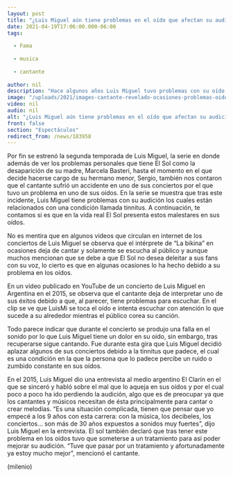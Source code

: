```yaml
---
layout: post
title: "¿Luis Miguel aún tiene problemas en el oído que afectan su audición?"
date: 2021-04-19T17:06:00.000-06:00
tags:
  
  - Fama
  
  - musica
  
  - cantante
  
author: nil
description: "Hace algunos años Luis Miguel tuvo problemas con su oído, pero ¿aún sigue con estos malestares? Te lo contamos. "
image: "/uploads/2021/images-cantante-revelado-ocasiones-problemas-oidos.jpg"
video: nil
audio: nil
alt: "¿Luis Miguel aún tiene problemas en el oído que afectan su audición?"
front: false
section: "Espectáculos"
redirect_from: /news/183958
---
```


Por fin se estrenó la segunda temporada de Luis Miguel, la serie en donde además de ver los problemas personales que tiene El Sol como la desaparición de su madre, Marcela Basteri, hasta el momento en el que decide hacerse cargo de su hermano menor, Sergio, también nos contaron que el cantante sufrió un accidente en uno de sus conciertos por el que tuvo un problema en uno de sus oídos. En la serie se muestra que tras este incidente, Luis Miguel tiene problemas con su audición los cuales están relacionados con una condición llamada tinnitus. A continuación, te contamos si es que en la vida real El Sol presenta estos malestares en sus oídos. 

No es mentira que en algunos videos que circulan en internet de los conciertos de Luis Miguel se observa que el intérprete de “La bikina” en ocasiones deja de cantar y solamente se escucha al público y aunque muchos mencionan que se debe a que El Sol no desea deleitar a sus fans con su voz, lo cierto es que en algunas ocasiones lo ha hecho debido a su problema en los oídos. 

En un video publicado en YouTube de un concierto de Luis Miguel en Argentina en el 2015, se observa que el cantante deja de interpretar uno de sus éxitos debido a que, al parecer, tiene problemas para escuchar. En el clip se ve que LuisMi se toca el oído e intenta escuchar con atención lo que sucede a su alrededor mientras el público corea su canción. 

Todo parece indicar que durante el concierto se produjo una falla en el sonido por lo que Luis Miguel tiene un dolor en su oído, sin embargo, tras recuperarse sigue cantando. Fue durante esta gira que Luis Miguel decidió aplazar algunos de sus conciertos debido a la tinnitus que padece, el cual es una condición en la que la persona que lo padece percibe un ruido o zumbido constante en sus oídos.

En el 2015, Luis Miguel dio una entrevista al medio argentino El Clarín en el que se sinceró y habló sobre el mal que lo aqueja en sus oídos y por el cual poco a poco ha ido perdiendo la audición, algo que es de preocupar ya que los cantantes y músicos necesitan de ésta principalmente para cantar o crear melodías. “Es una situación complicada, tienen que pensar que yo empecé a los 9 años con esta carrera: con la música, los decibeles, los conciertos… son más de 30 años expuestos a sonidos muy fuertes”, dijo Luis Miguel en la entrevista.
El sol también declaró que tras tener este problema en los oídos tuvo que someterse a un tratamiento para así poder mejorar su audición. “Tuve que pasar por un tratamiento y afortunadamente ya estoy mucho mejor", mencionó el cantante. 

(milenio)